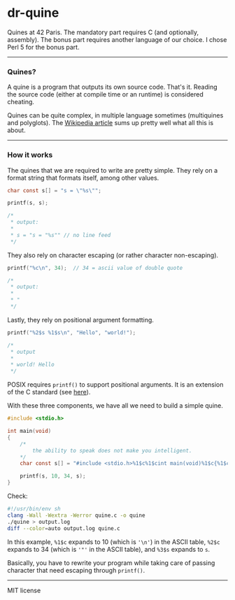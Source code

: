 # dr-quine

Quines at 42 Paris.
The mandatory part requires C (and optionally, assembly).
The bonus part requires another language of our choice.
I chose Perl 5 for the bonus part.

---

### Quines?
A quine is a program that outputs its own source code.
That's it.
Reading the source code (either at compile time or an runtime) is considered cheating.

Quines can be quite complex, in multiple language sometimes (multiquines and polyglots). The [Wikipedia article](https://en.wikipedia.org/wiki/Quine_(computing)) sums up pretty well what all this is about.

---

### How it works

The quines that we are required to write are pretty simple. They rely on a format string that formats itself, among other values.

```c
char const s[] = "s = \"%s\"";

printf(s, s);

/*
 * output:
 *
 * s = "s = "%s"" // no line feed
 */
```

They also rely on character escaping (or rather character non-escaping).

```c
printf("%c\n", 34);  // 34 = ascii value of double quote

/*
 * output:
 *
 * "
 */
```

Lastly, they rely on positional argument formatting.

```c
printf("%2$s %1$s\n", "Hello", "world!");

/*
 * output
 *
 * world! Hello
 */
```

POSIX requires `printf()` to support positional arguments. It is an extension
of the C standard (see [here](https://pubs.opengroup.org/onlinepubs/9699919799/functions/printf.html)).

With these three components, we have all we need to build a simple quine.

```c
#include <stdio.h>

int main(void)
{
    /*
        the ability to speak does not make you intelligent.
    */
    char const s[] = "#include <stdio.h>%1$c%1$cint main(void)%1$c{%1$c    /*%1$c        the ability to speak does not make you intelligent.%1$c    */%1$c    char const s[] = %2$c%3$s%2$c;%1$c%1$c    printf(s, 10, 34, s);%1$c}%1$c";

    printf(s, 10, 34, s);
}
```

Check:
```sh
#!/usr/bin/env sh
clang -Wall -Wextra -Werror quine.c -o quine
./quine > output.log
diff --color=auto output.log quine.c
```

In this example, `%1$c` expands to 10 (which is `'\n'`) in the ASCII table, `%2$c` expands to 34 (which is `'"'` in the ASCII table), and `%3$s` expands to `s`.

Basically, you have to rewrite your program while taking care of passing character that need escaping through `printf()`.

---

MIT license
